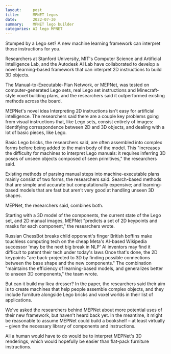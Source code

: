 ```yaml
---
layout:     post
title:      MPNET legos
date:       2022-07-30
summary:    MPNET lego builder
categories: AI lego MPNET
---
```


Stumped by a Lego set? A new machine learning framework can interpret those instructions for you. 

Researchers at Stanford University, MIT's Computer Science and Artificial Intelligence Lab, and the Autodesk AI Lab have collaborated to develop a novel learning-based framework that can interpret 2D instructions to build 3D objects. 

The Manual-to-Executable-Plan Network, or MEPNet, was tested on computer-generated Lego sets, real Lego set instructions and Minecraft-style voxel building plans, and the researchers said it outperformed existing methods across the board. 

MEPNet's novel idea
Interpreting 2D instructions isn't easy for artificial intelligence. The researchers said there are a couple key problems going from visual instructions that, like Lego sets, consist entirely of images: Identifying correspondence between 2D and 3D objects, and dealing with a lot of basic pieces, like Lego. 

Basic Lego bricks, the researchers said, are often assembled into complex forms before being added to the main body of the model. This "increases the difficulty for machines to interpret Lego manuals: it requires inferring 3D poses of unseen objects composed of seen primitives," the researchers said.

Existing methods of parsing manual steps into machine-executable plans mainly consist of two forms, the researchers said: Search-based methods that are simple and accurate but computationally expensive; and learning-based models that are fast but aren't very good at handling unseen 3D shapes.

MEPNet, the researchers said, combines both.

Starting with a 3D model of the components, the current state of the Lego set, and 2D manual images, MEPNet "predicts a set of 2D keypoints and masks for each component," the researchers wrote.

Russian ChessBot breaks child opponent's finger
British boffins make touchless computing tech on the cheap
Meta's AI-based Wikipedia successor 'may be the next big break in NLP'
AI inventors may find it difficult to patent their tech under today's laws
Once that's done, the 2D keypoints "are back-projected to 3D by finding possible connections between the base shape and the new components." The combination "maintains the efficiency of learning-based models, and generalizes better to unseen 3D components," the team wrote.

But can it build my Ikea dresser?
In the paper, the researchers said their aim is to create machines that help people assemble complex objects, and they include furniture alongside Lego bricks and voxel worlds in their list of applications.

We've asked the researchers behind MEPNet about more potential uses of their new framework, but haven't heard back yet. In the meantime, it might be reasonable to assume MEPNet could build a bookshelf – at least virtually – given the necessary library of components and instructions.

All a human would have to do would be to interpret MEPNet's 3D renderings, which would hopefully be easier than flat-pack furniture instructions.

